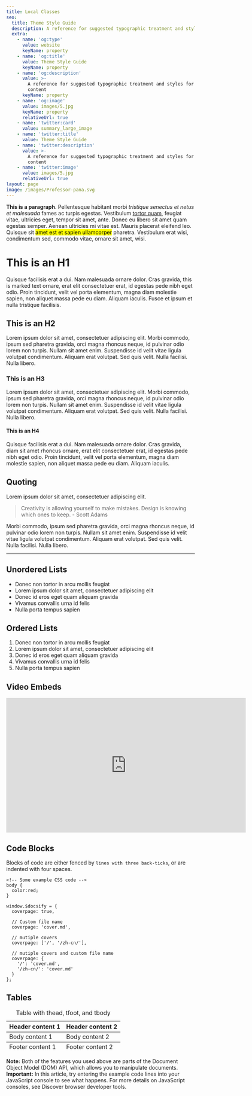 ```yaml
---
title: Local Classes
seo:
  title: Theme Style Guide
  description: A reference for suggested typographic treatment and styles for your content
  extra:
    - name: 'og:type'
      value: website
      keyName: property
    - name: 'og:title'
      value: Theme Style Guide
      keyName: property
    - name: 'og:description'
      value: >-
        A reference for suggested typographic treatment and styles for your
        content
      keyName: property
    - name: 'og:image'
      value: images/5.jpg
      keyName: property
      relativeUrl: true
    - name: 'twitter:card'
      value: summary_large_image
    - name: 'twitter:title'
      value: Theme Style Guide
    - name: 'twitter:description'
      value: >-
        A reference for suggested typographic treatment and styles for your
        content
    - name: 'twitter:image'
      value: images/5.jpg
      relativeUrl: true
layout: page
image: /images/Professor-pana.svg
---
```


**This is a paragraph**. Pellentesque habitant morbi *tristique senectus et netus et malesuada* fames ac turpis egestas. Vestibulum [tortor quam](https://www.google.com), feugiat vitae, ultricies eget, tempor sit amet, ante. Donec eu libero sit amet quam egestas semper. Aenean ultricies mi vitae est. Mauris placerat eleifend leo. Quisque sit <mark>amet est et sapien ullamcorper</mark> pharetra. Vestibulum erat wisi, condimentum sed, commodo vitae, ornare sit amet, wisi.

# This is an H1

Quisque facilisis erat a dui. Nam malesuada ornare dolor. Cras gravida, this is marked text ornare, erat elit consectetuer erat, id egestas pede nibh eget odio. Proin tincidunt, velit vel porta elementum, magna diam molestie sapien, non aliquet massa pede eu diam. Aliquam iaculis. Fusce et ipsum et nulla tristique facilisis.

## This is an H2

Lorem ipsum dolor sit amet, consectetuer adipiscing elit. Morbi commodo, ipsum sed pharetra gravida, orci magna rhoncus neque, id pulvinar odio lorem non turpis. Nullam sit amet enim. Suspendisse id velit vitae ligula volutpat condimentum. Aliquam erat volutpat. Sed quis velit. Nulla facilisi. Nulla libero.

### This is an H3

Lorem ipsum dolor sit amet, consectetuer adipiscing elit. Morbi commodo, ipsum sed pharetra gravida, orci magna rhoncus neque, id pulvinar odio lorem non turpis. Nullam sit amet enim. Suspendisse id velit vitae ligula volutpat condimentum. Aliquam erat volutpat. Sed quis velit. Nulla facilisi. Nulla libero.

#### This is an H4

Quisque facilisis erat a dui. Nam malesuada ornare dolor. Cras gravida, diam sit amet rhoncus ornare, erat elit consectetuer erat, id egestas pede nibh eget odio. Proin tincidunt, velit vel porta elementum, magna diam molestie sapien, non aliquet massa pede eu diam. Aliquam iaculis.

## Quoting

Lorem ipsum dolor sit amet, consectetuer adipiscing elit.

>Creativity is allowing yourself to make mistakes. Design is knowing which ones to keep. - Scott Adams

Morbi commodo, ipsum sed pharetra gravida, orci magna rhoncus neque, id pulvinar odio lorem non turpis. Nullam sit amet enim. Suspendisse id velit vitae ligula volutpat condimentum. Aliquam erat volutpat. Sed quis velit. Nulla facilisi. Nulla libero.

<hr />

## Unordered Lists

+ Donec non tortor in arcu mollis feugiat
+ Lorem ipsum dolor sit amet, consectetuer adipiscing elit
+ Donec id eros eget quam aliquam gravida
+ Vivamus convallis urna id felis
+ Nulla porta tempus sapien

## Ordered Lists

1. Donec non tortor in arcu mollis feugiat
2. Lorem ipsum dolor sit amet, consectetuer adipiscing elit
3. Donec id eros eget quam aliquam gravida
4. Vivamus convallis urna id felis
5. Nulla porta tempus sapien

## Video Embeds

<iframe width="640" height="360" src="https://www.youtube.com/embed/8uuFIi-ghPI" frameborder="0" allow="accelerometer; autoplay; clipboard-write; encrypted-media; gyroscope; picture-in-picture" allowfullscreen></iframe>

## Code Blocks

Blocks of code are either fenced by `lines with three back-ticks`, or are indented with four spaces.

```
<!-- Some example CSS code -->
body {
  color:red;
}
```

```
window.$docsify = {
  coverpage: true,

  // Custom file name
  coverpage: 'cover.md',

  // mutiple covers
  coverpage: ['/', '/zh-cn/'],

  // mutiple covers and custom file name
  coverpage: {
    '/': 'cover.md',
    '/zh-cn/': 'cover.md'
  }
};
```

## Tables

<div class="responsive-table">
  <table>
    <caption>Table with thead, tfoot, and tbody</caption>
    <thead>
      <tr>
        <th>Header content 1</th>
        <th>Header content 2</th>
      </tr>
    </thead>
    <tbody>
      <tr>
        <td>Body content 1</td>
        <td>Body content 2</td>
      </tr>
    </tbody>
    <tfoot>
      <tr>
        <td>Footer content 1</td>
        <td>Footer content 2</td>
      </tr>
    </tfoot>
  </table>
</div>

<div class="note"><strong>Note:</strong> Both of the features you used above are parts of the Document Object Model (DOM) API, which allows you to manipulate documents.</div>

<div class="important"><strong>Important:</strong> In this article, try entering the example code lines into your JavaScript console to see what happens. For more details on JavaScript consoles, see Discover browser developer tools.</div>
